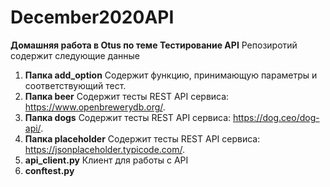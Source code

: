 # December2020API
**Домашняя работа в Otus по теме Тестирование API**
Репозиротий содержит следующие данные
1. **Папка add_option**
Содержит функцию, принимающую параметры и соответствующий тест.
2. **Папка beer**
Содержит тесты REST API сервиса: https://www.openbrewerydb.org/.
3. **Папка dogs**
Содержит тесты REST API сервиса: https://dog.ceo/dog-api/.
4. **Папка placeholder**
Содержит тесты REST API сервиса:  https://jsonplaceholder.typicode.com/.
5. **api_client.py**
Клиент для работы с API
6. **conftest.py**
